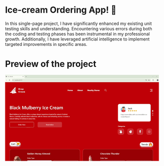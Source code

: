 # Ice-cream Ordering App! 🍦
In this single-page project, I have significantly enhanced my existing unit testing skills and understanding. Encountering various errors during both the coding and testing phases has been instrumental in my professional growth. Additionally, I have leveraged artificial intelligence to implement targeted improvements in specific areas.
# Preview of the project 
![](ice-cream.gif)

